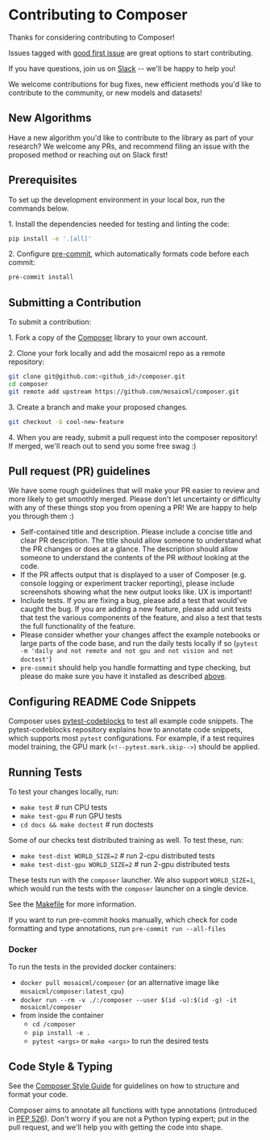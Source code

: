 # Contributing to Composer

Thanks for considering contributing to Composer!

Issues tagged with [good first issue](https://github.com/mosaicml/composer/issues?q=is%3Aissue+is%3Aopen+label%3A%22good+first+issue%22) are great options to start contributing.

If you have questions, join us on [Slack](https://join.slack.com/t/mosaicml-community/shared_invite/zt-w0tiddn9-WGTlRpfjcO9J5jyrMub1dg) -- we'll be happy to help you!

We welcome contributions for bug fixes, new efficient methods you'd like to contribute to the community, or new models and datasets!

## New Algorithms

Have a new algorithm you'd like to contribute to the library as part of your research? We welcome any PRs, and recommend filing an issue with the proposed method or reaching out on Slack first!

## Prerequisites

To set up the development environment in your local box, run the commands below.

1\. Install the dependencies needed for testing and linting the code:

<!--pytest.mark.skip-->
```bash
pip install -e '.[all]'
```

2\. Configure [pre-commit](https://pre-commit.com/), which automatically formats code before
each commit:

<!--pytest.mark.skip-->
```bash
pre-commit install
```

## Submitting a Contribution

To submit a contribution:

1\. Fork a copy of the [Composer](https://github.com/mosaicml/composer) library to your own account.

2\. Clone your fork locally and add the mosaicml repo as a remote repository:

<!--pytest.mark.skip-->
```bash
git clone git@github.com:<github_id>/composer.git
cd composer
git remote add upstream https://github.com/mosaicml/composer.git
```

3\. Create a branch and make your proposed changes.

<!--pytest.mark.skip-->
```bash
git checkout -b cool-new-feature
```

4\. When you are ready, submit a pull request into the composer repository! If merged, we'll reach out to send you some free swag :)

## Pull request (PR) guidelines

We have some rough guidelines that will make your PR easier to review and more likely to get smoothly merged. Please don't let uncertainty or difficulty with any of these things stop you from opening a PR! We are happy to help you through them :)
* Self-contained title and description. Please include a concise title and clear PR description. The title should allow someone to understand what the PR changes or does at a glance. The description should allow someone to understand the contents of the PR _without_ looking at the code.
* If the PR affects output that is displayed to a user of Composer (e.g. console logging or experiment tracker reporting), please include screenshots showing what the new output looks like. UX is important!
* Include tests. If you are fixing a bug, please add a test that would've caught the bug. If you are adding a new feature, please add unit tests that test the various components of the feature, and also a test that tests the full functionality of the feature.
* Please consider whether your changes affect the example notebooks or large parts of the code base, and run the daily tests locally if so (`pytest -m 'daily and not remote and not gpu and not vision and not doctest'`)
* `pre-commit` should help you handle formatting and type checking, but please do make sure you have it installed as described [above](#prerequisites).

## Configuring README Code Snippets

Composer uses [pytest-codeblocks](https://github.com/nschloe/pytest-codeblocks) to test all example code snippets. The pytest-codeblocks repository explains how to annotate code snippets, which supports most `pytest` configurations. For example, if a test requires model training, the GPU mark (`<!--pytest.mark.skip-->`) should be applied.

## Running Tests

To test your changes locally, run:

* `make test`  # run CPU tests
* `make test-gpu`  # run GPU tests
* `cd docs && make doctest`  # run doctests

Some of our checks test distributed training as well. To test these, run:

* `make test-dist WORLD_SIZE=2`  # run 2-cpu distributed tests
* `make test-dist-gpu WORLD_SIZE=2`  # run 2-gpu distributed tests

These tests run with the `composer` launcher. We also support `WORLD_SIZE=1`, which would run the tests with the `composer` launcher on a single device.

See the [Makefile](/Makefile) for more information.

If you want to run pre-commit hooks manually, which check for code formatting and type annotations, run `pre-commit run --all-files`

### Docker
To run the tests in the provided docker containers:

* `docker pull mosaicml/composer` (or an alternative image like `mosaicml/composer:latest_cpu`)
* `docker run --rm -v ./:/composer --user $(id -u):$(id -g) -it mosaicml/composer`
* from inside the container
    * `cd /composer`
    * `pip install -e .`
    * `pytest <args>` or `make <args>` to run the desired tests


## Code Style & Typing

See the [Composer Style Guide](/STYLE_GUIDE.md) for guidelines on how to structure and format your code.

Composer aims to annotate all functions with type annotations (introduced in
[PEP 526](https://www.python.org/dev/peps/pep-0526/)). Don't worry if you are not a Python typing expert;
put in the pull request, and we'll help you with getting the code into shape.
